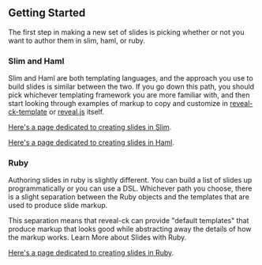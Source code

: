 ## Getting Started

The first step in making a new set of slides is picking whether or not
you want to author them in slim, haml, or ruby.

### Slim and Haml

Slim and Haml are both templating languages, and the approach you use
to build slides is similar between the two. If you go down this path,
you should pick whichever templating framework you are more familiar
with, and then start looking through examples of markup to copy and
customize in [reveal-ck-template][github-jedcn-reveal-ck-template] or
[reveal.js][reveal-js] itself.

[Here's a page dedicated to creating slides in Slim][reveal-ck-slides-with-slim].

[Here's a page dedicated to creating slides in Haml][reveal-ck-slides-with-haml].

### Ruby

Authoring slides in ruby is slightly different. You can build a list
of slides up programmatically or you can use a DSL. Whichever path you
choose, there is a slight separation between the Ruby objects and the
templates that are used to produce slide markup.

This separation means that reveal-ck can provide "default templates"
that produce markup that looks good while abstracting away the details
of how the markup works. Learn More about Slides with Ruby.

[Here's a page dedicated to creating slides in Ruby][reveal-ck-slides-with-ruby].

[github-jedcn-reveal-ck-template]: http://github.com/jedcn/reveal-ck-template
[reveal-js]: http://lab.hakim.se/reveal-js
[reveal-ck-slides-with-haml]: https://github.com/jedcn/reveal-ck/blob/master/doc/slides_with_haml.md
[reveal-ck-slides-with-slim]: https://github.com/jedcn/reveal-ck/blob/master/doc/slides_with_slim.md
[reveal-ck-slides-with-ruby]: https://github.com/jedcn/reveal-ck/blob/master/doc/slides_with_ruby.md
